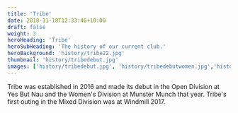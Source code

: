 ```yaml
---
title: 'Tribe'
date: 2018-11-18T12:33:46+10:00
draft: false
weight: 3
heroHeading: 'Tribe'
heroSubHeading: 'The history of our current club.'
heroBackground: 'history/tribe22.jpg'
thumbnail: 'history/tribedebut.jpg'
images: ['history/tribedebut.jpg', 'history/tribedebutwomen.jpg','history/tribed2.jpg','history/tribeawards.jpg','history/tribetriangle.png','history/tribepyramid.jpg','history/tribeflag.jpg','history/tribewomen.jpg','history/tribewomen18.jpg','history/tribeshane.jpg','history/tribedgc.jpg','history/tribe2021.jpg','history/tribedisc.jpg','history/tribesnow.jpg','history/tribespirit.jpg','history/tribetour.jpg','history/tribewindmill.jpg']
---
```


Tribe was established in 2016 and made its debut in the Open Division at Yes But Nau and the Women's Division at Munster Munch that year.
Tribe's first outing in the Mixed Division was at Windmill 2017.